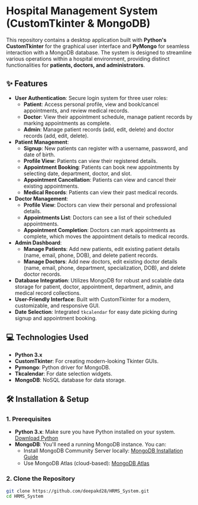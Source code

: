 # Hospital Management System (CustomTkinter & MongoDB)

This repository contains a desktop application built with **Python's CustomTkinter** for the graphical user interface and **PyMongo** for seamless interaction with a MongoDB database. The system is designed to streamline various operations within a hospital environment, providing distinct functionalities for **patients, doctors, and administrators**.

## ✨ Features

* **User Authentication**: Secure login system for three user roles:
    * **Patient**: Access personal profile, view and book/cancel appointments, and review medical records.
    * **Doctor**: View their appointment schedule, manage patient records by marking appointments as complete.
    * **Admin**: Manage patient records (add, edit, delete) and doctor records (add, edit, delete).
* **Patient Management**:
    * **Signup**: New patients can register with a username, password, and date of birth.
    * **Profile View**: Patients can view their registered details.
    * **Appointment Booking**: Patients can book new appointments by selecting date, department, doctor, and slot.
    * **Appointment Cancellation**: Patients can view and cancel their existing appointments.
    * **Medical Records**: Patients can view their past medical records.
* **Doctor Management**:
    * **Profile View**: Doctors can view their personal and professional details.
    * **Appointments List**: Doctors can see a list of their scheduled appointments.
    * **Appointment Completion**: Doctors can mark appointments as complete, which moves the appointment details to medical records.
* **Admin Dashboard**:
    * **Manage Patients**: Add new patients, edit existing patient details (name, email, phone, DOB), and delete patient records.
    * **Manage Doctors**: Add new doctors, edit existing doctor details (name, email, phone, department, specialization, DOB), and delete doctor records.
* **Database Integration**: Utilizes MongoDB for robust and scalable data storage for patient, doctor, appointment, department, admin, and medical record collections.
* **User-Friendly Interface**: Built with CustomTkinter for a modern, customizable, and responsive GUI.
* **Date Selection**: Integrated `tkcalendar` for easy date picking during signup and appointment booking.

## 💻 Technologies Used

* **Python 3.x**
* **CustomTkinter**: For creating modern-looking Tkinter GUIs.
* **Pymongo**: Python driver for MongoDB.
* **Tkcalendar**: For date selection widgets.
* **MongoDB**: NoSQL database for data storage.

## 🛠️ Installation & Setup

### 1. Prerequisites

* **Python 3.x**: Make sure you have Python installed on your system.
    [Download Python](https://www.python.org/downloads/)
* **MongoDB**: You'll need a running MongoDB instance. You can:
    * Install MongoDB Community Server locally: [MongoDB Installation Guide](https://docs.mongodb.com/manual/installation/)
    * Use MongoDB Atlas (cloud-based): [MongoDB Atlas](https://www.mongodb.com/atlas)

### 2. Clone the Repository

```bash
git clone https://github.com/deepakd28/HRMS_System.git
cd HRMS_System
